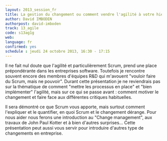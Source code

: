 ```yaml
---
layout: 2013_session_fr
title: La gestion du changement ou comment vendre l'agilité à votre hiérarchie
author: David IMBODEN
authorpost: david-imboden
track: 13_agile
code: s13ag1g
web: 
language: fr
confirmed: yes
schedule : jeudi 24 octobre 2013, 16:30 - 17:15
---
```


Il ne fait nul doute que l'agilité et particulièrement Scrum, prend une place prépondérante dans les entreprises software. Toutefois je rencontre souvent encore des membres d'équipes R&D qui m'avouent "vouloir faire du Scrum, mais ne pouvoir". Durant cette présentation je ne reviendrais pas sur la thématique de comment "mettre les processus en place" et "bien implémenter" l'agilité, mais sur ce qui se passe avant : comment motiver le changement et faire face aux différentes critiques habituelles.

Il sera démontré ce que Scrum vous apporte, mais surtout comment l'expliquer et le quantifier, en quoi Scrum et le changement dérange. Pour nous aider nous ferons une introduction au "Change management", aux travaux de John Paul Kotter et à bien d'autres surprises… Cette présentation peut aussi vous servir pour introduire d'autres type de changements en entreprise.
